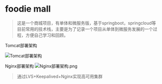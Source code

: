 # foodie mall
> 这是一个商城项目，有单体和微服务版，基于springboot，springcloud等目前常用的技术栈，主要是为了记录一个项目从单体到微服务发展的一个过程，方便自己学习和回顾。

Tomcat部署架构

![Tomcat部署架构](https://i.loli.net/2020/10/26/k4AEuhLyn6VSBCr.png)

Nginx部署架构
![Nginx部署架构.png](https://i.loli.net/2020/10/26/8C9yKHfwQZdnIXE.png)

> 通过LVS+Keepalived+Nginx实现高可用集群